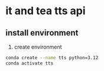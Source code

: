 # it and tea tts api

## install environment

1. create environment

```bash
conda create --name tts python=3.12
conda activate tts
```
